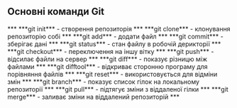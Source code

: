 <h2> Основні команди Git</h2>
***
***git init*** - створення репозиторія
***
***git clone*** - клонування репозиторію собі
***
***git add*** - додати файл
***
***git commit*** - зберігає дані
***
***git status*** - стан файлу в робочій дерикторії
***
***git checkout*** - переключення на іншу вітку
***
***git push*** - відсилає файли на сервер
***
***git diff*** - показує різницю між файлами
***
***git difftool*** - відкриває сторонню програму для порівняння файлів
***
***git reset*** - використовується для відміни змін
***
***git branch*** - показує список гілок на локальному репозиторії
***
***git pull*** - підтягує зміни з віддаленої гілки
***
***git merge*** - заливає зміни на віддалений репозиторій
***
